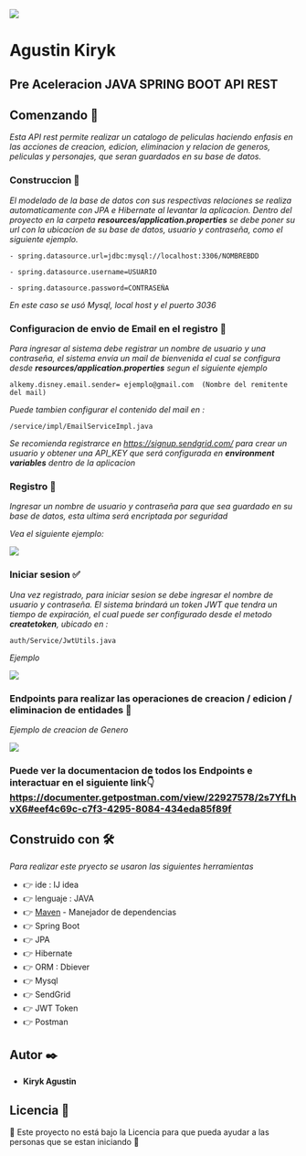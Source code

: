 ![](https://www.alkemy.org/static/media/alkemyLogo.2daef856.svg)

# Agustin Kiryk 
## Pre Aceleracion  JAVA SPRING BOOT API REST

## Comenzando 🚀


_Esta API rest permite realizar un catalogo de peliculas haciendo enfasis en las acciones de creacion, edicion, eliminacion y relacion de generos, peliculas y personajes, que seran guardados en su base de datos._

### Construccion 🔧

_El modelado de la base de datos con sus respectivas relaciones se realiza automaticamente con JPA e Hibernate al levantar la aplicacion.
Dentro del proyecto en la carpeta **resources/application.properties** se debe poner su url con la ubicacion de su base de datos, usuario y contraseña, como el siguiente ejemplo._
```
- spring.datasource.url=jdbc:mysql://localhost:3306/NOMBREBDD
```
```
- spring.datasource.username=USUARIO
```
```
- spring.datasource.password=CONTRASEÑA
```

_En este caso se usó Mysql, local host y el puerto 3036_

### Configuracion de envio de Email en el registro 📧

_Para ingresar al sistema debe registrar un nombre de usuario y una contraseña, el sistema envia un mail de bienvenida el cual se configura desde **resources/application.properties** segun el siguiente ejemplo_ 
```
alkemy.disney.email.sender= ejemplo@gmail.com  (Nombre del remitente del mail)
```
_Puede tambien configurar el contenido del mail en :_
```
/service/impl/EmailServiceImpl.java
```
_Se recomienda registrarce en https://signup.sendgrid.com/ para crear un usuario y obtener una API_KEY que será configurada en **environment variables** dentro de la aplicacion_

### Registro 📁

_Ingresar un nombre de usuario y contraseña para que sea guardado en su base de datos, esta ultima será encriptada por seguridad_

_Vea el siguiente ejemplo:_

![](https://github.com/agustin-kiryk/Pre-aceleracion-Agustin-Kiryk/blob/main/src/main/resources/static/registro11.png?raw=true)

### Iniciar sesion ✅
_Una vez registrado, para iniciar sesion se debe ingresar el nombre de usuario y contraseña. El sistema brindará un token JWT que tendra un tiempo de expiración, el cual puede ser configurado desde el metodo **createtoken**, ubicado en :_
```
auth/Service/JwtUtils.java
```
_Ejemplo_

![](https://github.com/agustin-kiryk/Pre-aceleracion-Agustin-Kiryk/blob/main/src/main/resources/static/login1.png?raw=true)

### Endpoints para realizar las operaciones de creacion / edicion / eliminacion de entidades 📝

_Ejemplo de creacion de Genero_

![](https://github.com/agustin-kiryk/Pre-aceleracion-Agustin-Kiryk/blob/main/src/main/resources/static/generos1.png?raw=true)


### Puede ver la documentacion de todos los Endpoints e interactuar en el siguiente link👇  https://documenter.getpostman.com/view/22927578/2s7YfLhvX6#eef4c69c-c7f3-4295-8084-434eda85f89f


## Construido con 🛠️

_Para realizar este pryecto se usaron las siguientes herramientas_

* 👉 ide : IJ idea
* 👉 lenguaje : JAVA
* 👉 [Maven](https://maven.apache.org/) - Manejador de dependencias
* 👉 Spring Boot
* 👉 JPA
* 👉 Hibernate
* 👉 ORM : Dbiever
* 👉 Mysql
* 👉 SendGrid
* 👉 JWT Token
* 👉 Postman


## Autor ✒️

* **Kiryk Agustin**

## Licencia 📄

🎁 Este proyecto no está bajo la Licencia para que pueda ayudar a las personas que se estan iniciando 🎁



